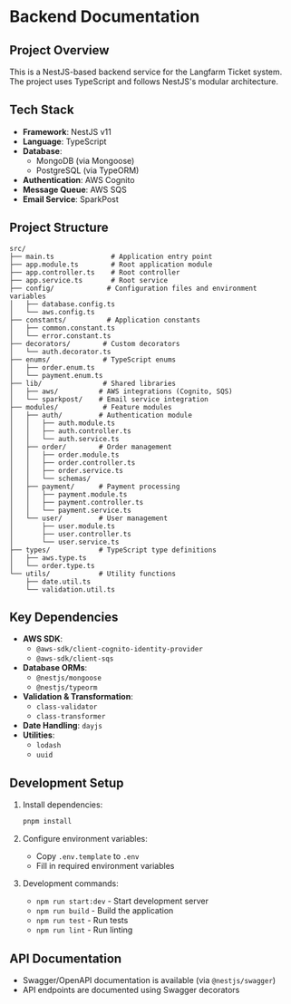 # Backend Documentation

## Project Overview

This is a NestJS-based backend service for the Langfarm Ticket system. The project uses TypeScript and follows NestJS's modular architecture.

## Tech Stack

- **Framework**: NestJS v11
- **Language**: TypeScript
- **Database**:
  - MongoDB (via Mongoose)
  - PostgreSQL (via TypeORM)
- **Authentication**: AWS Cognito
- **Message Queue**: AWS SQS
- **Email Service**: SparkPost

## Project Structure

```
src/
├── main.ts              # Application entry point
├── app.module.ts        # Root application module
├── app.controller.ts    # Root controller
├── app.service.ts       # Root service
├── config/             # Configuration files and environment variables
│   ├── database.config.ts
│   └── aws.config.ts
├── constants/          # Application constants
│   ├── common.constant.ts
│   └── error.constant.ts
├── decorators/        # Custom decorators
│   └── auth.decorator.ts
├── enums/             # TypeScript enums
│   ├── order.enum.ts
│   └── payment.enum.ts
├── lib/               # Shared libraries
│   ├── aws/          # AWS integrations (Cognito, SQS)
│   └── sparkpost/    # Email service integration
├── modules/           # Feature modules
│   ├── auth/         # Authentication module
│   │   ├── auth.module.ts
│   │   ├── auth.controller.ts
│   │   └── auth.service.ts
│   ├── order/        # Order management
│   │   ├── order.module.ts
│   │   ├── order.controller.ts
│   │   ├── order.service.ts
│   │   └── schemas/
│   ├── payment/      # Payment processing
│   │   ├── payment.module.ts
│   │   ├── payment.controller.ts
│   │   └── payment.service.ts
│   └── user/         # User management
│       ├── user.module.ts
│       ├── user.controller.ts
│       └── user.service.ts
├── types/            # TypeScript type definitions
│   ├── aws.type.ts
│   └── order.type.ts
└── utils/            # Utility functions
    ├── date.util.ts
    └── validation.util.ts
```

## Key Dependencies

- **AWS SDK**:
  - `@aws-sdk/client-cognito-identity-provider`
  - `@aws-sdk/client-sqs`
- **Database ORMs**:
  - `@nestjs/mongoose`
  - `@nestjs/typeorm`
- **Validation & Transformation**:
  - `class-validator`
  - `class-transformer`
- **Date Handling**: `dayjs`
- **Utilities**:
  - `lodash`
  - `uuid`

## Development Setup

1. Install dependencies:

   ```bash
   pnpm install
   ```

2. Configure environment variables:

   - Copy `.env.template` to `.env`
   - Fill in required environment variables

3. Development commands:
   - `npm run start:dev` - Start development server
   - `npm run build` - Build the application
   - `npm run test` - Run tests
   - `npm run lint` - Run linting

## API Documentation

- Swagger/OpenAPI documentation is available (via `@nestjs/swagger`)
- API endpoints are documented using Swagger decorators
